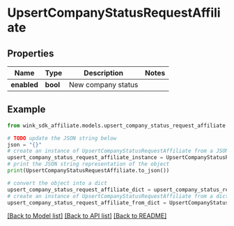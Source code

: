 # UpsertCompanyStatusRequestAffiliate


## Properties

Name | Type | Description | Notes
------------ | ------------- | ------------- | -------------
**enabled** | **bool** | New company status | 

## Example

```python
from wink_sdk_affiliate.models.upsert_company_status_request_affiliate import UpsertCompanyStatusRequestAffiliate

# TODO update the JSON string below
json = "{}"
# create an instance of UpsertCompanyStatusRequestAffiliate from a JSON string
upsert_company_status_request_affiliate_instance = UpsertCompanyStatusRequestAffiliate.from_json(json)
# print the JSON string representation of the object
print(UpsertCompanyStatusRequestAffiliate.to_json())

# convert the object into a dict
upsert_company_status_request_affiliate_dict = upsert_company_status_request_affiliate_instance.to_dict()
# create an instance of UpsertCompanyStatusRequestAffiliate from a dict
upsert_company_status_request_affiliate_from_dict = UpsertCompanyStatusRequestAffiliate.from_dict(upsert_company_status_request_affiliate_dict)
```
[[Back to Model list]](../README.md#documentation-for-models) [[Back to API list]](../README.md#documentation-for-api-endpoints) [[Back to README]](../README.md)


